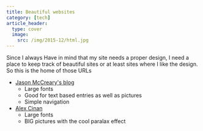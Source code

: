 ```yaml
---
title: Beautiful websites
category: [tech]
article_header:
  type: cover
  image:
    src: /img/2015-12/html.jpg
---
```


Since I always Have in mind that my site needs a proper design, I need a place to keep track of beautiful sites or at least sites where I like the design. So this is the home of those URLs 

* [Jason McCreary's blog](http://jason.pureconcepts.net/)
    * Large fonts
    * Good for text based entries as well as pictures
    * Simple navigation
* [Alex Cinan](http://alexcican.com/)
    * Large fonts
    * BIG pictures with the cool paralax effect